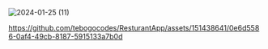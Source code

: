 ![2024-01-25 (11)](https://github.com/tebogocodes/ResturantApp/assets/151438641/bddecd33-324d-42ef-bc37-20d476548858)

https://github.com/tebogocodes/ResturantApp/assets/151438641/0e6d5586-0af4-49cb-8187-5915133a7b0d
